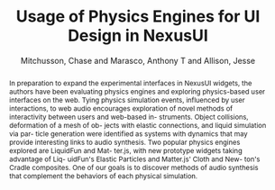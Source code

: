 --- 
  title: "Usage of Physics Engines for UI Design in NexusUI" 
  abstract: "In preparation to expand the experimental interfaces in NexusUI widgets, the authors have been evaluating physics engines and exploring physics-based user interfaces on the web. Tying physics simulation events, influenced by user interactions, to web audio encourages exploration of novel methods of interactivity between users and web-based in- struments. Object collisions, deformation of a mesh of ob- jects with elastic connections, and liquid simulation via par- ticle generation were identified as systems with dynamics that may provide interesting links to audio synthesis. Two popular physics engines explored are LiquidFun and Mat- ter.js, with new prototype widgets taking advantage of Liq- uidFun's Elastic Particles and Matter.js' Cloth and New- ton's Cradle composites. One of our goals is to discover methods of audio synthesis that complement the behaviors of each physical simulation." 
  address: "London" 
  author: "Mitchusson, Chase and Marasco, Anthony T and Allison, Jesse" 
  booktitle: "Proceedings of the International Web Audio Conference" 
  editor: "Mitchusson, Chase and Marasco, Anthony T and Allison, Jesse" 
  month: "Proceedings of the International Web Audio Conference"
  pages: "1--2" 
  publisher: "Queen Mary University of London" 
  series: "WAC '17"
  type: "Talk"  
  year: "2017" 
  id: "2017_EA_65" 
  tags: year2017 
---